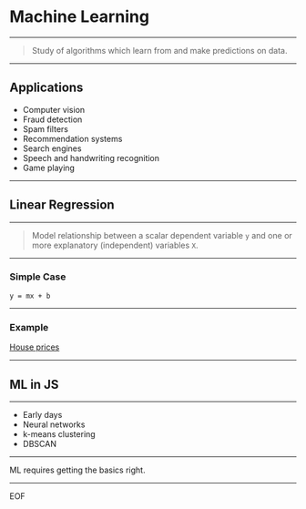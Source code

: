 # Machine Learning

---

> Study of algorithms which learn from and make predictions on data.

---

## Applications

* Computer vision
* Fraud detection
* Spam filters
* Recommendation systems
* Search engines
* Speech and handwriting recognition
* Game playing

---

## Linear Regression

---

> Model relationship between a scalar dependent variable `y` and one or more explanatory (independent) variables `X`.

---

### Simple Case

``` text
y = mx + b
```

---

### Example

[House prices](http://jgscott.github.io/teaching/r/house/house.html)

---

## ML in JS

---

* Early days
* Neural networks
* k-means clustering
* DBSCAN

---

ML requires getting the basics right.

---

EOF
